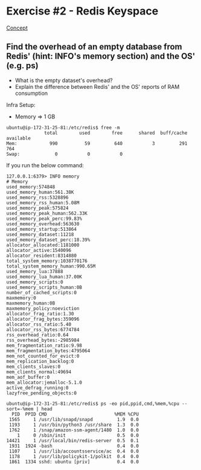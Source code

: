 # Exercise #2 - Redis Keyspace

[Concept]()

## Find the overhead of an empty database from Redis' (hint: INFO's memory section) and the OS' (e.g. ps)
- What is the empty dataset's overhead?
- Explain the difference between Redis' and the OS' reports of RAM consumption


Infra Setup:

- Memory => 1 GB

```
ubuntu@ip-172-31-25-81:/etc/redis$ free -m
              total        used        free      shared  buff/cache   available
Mem:            990          59         640           3         291         764
Swap:             0           0           0
```


If you run the below command:

```
127.0.0.1:6379> INFO memory
# Memory
used_memory:574848
used_memory_human:561.38K
used_memory_rss:5328896
used_memory_rss_human:5.08M
used_memory_peak:575824
used_memory_peak_human:562.33K
used_memory_peak_perc:99.83%
used_memory_overhead:563630
used_memory_startup:513864
used_memory_dataset:11218
used_memory_dataset_perc:18.39%
allocator_allocated:1181000
allocator_active:1540096
allocator_resident:8314880
total_system_memory:1038770176
total_system_memory_human:990.65M
used_memory_lua:37888
used_memory_lua_human:37.00K
used_memory_scripts:0
used_memory_scripts_human:0B
number_of_cached_scripts:0
maxmemory:0
maxmemory_human:0B
maxmemory_policy:noeviction
allocator_frag_ratio:1.30
allocator_frag_bytes:359096
allocator_rss_ratio:5.40
allocator_rss_bytes:6774784
rss_overhead_ratio:0.64
rss_overhead_bytes:-2985984
mem_fragmentation_ratio:9.98
mem_fragmentation_bytes:4795064
mem_not_counted_for_evict:0
mem_replication_backlog:0
mem_clients_slaves:0
mem_clients_normal:49694
mem_aof_buffer:0
mem_allocator:jemalloc-5.1.0
active_defrag_running:0
lazyfree_pending_objects:0
```

```
ubuntu@ip-172-31-25-81:/etc/redis$ ps -eo pid,ppid,cmd,%mem,%cpu --sort=-%mem | head
  PID  PPID CMD                         %MEM %CPU
 1565     1 /usr/lib/snapd/snapd         1.9  0.0
 1193     1 /usr/bin/python3 /usr/share  1.3  0.0
 1762     1 /snap/amazon-ssm-agent/1480  1.0  0.0
    1     0 /sbin/init                   0.5  0.0
14421     1 /usr/local/bin/redis-server  0.5  0.1
 1931  1924 -bash                        0.4  0.0
 1107     1 /usr/lib/accountsservice/ac  0.4  0.0
 1178     1 /usr/lib/policykit-1/polkit  0.4  0.0
 1861  1334 sshd: ubuntu [priv]          0.4  0.0
 ```
 
 
